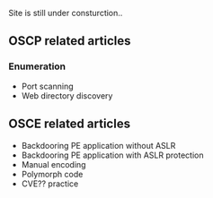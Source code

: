 Site is still under consturction..  

## OSCP related articles ##
### Enumeration ###
* Port scanning
* Web directory discovery


## OSCE related articles ##
* Backdooring PE application without ASLR
* Backdooring PE application with ASLR protection
* Manual encoding
* Polymorph code
* CVE?? practice

